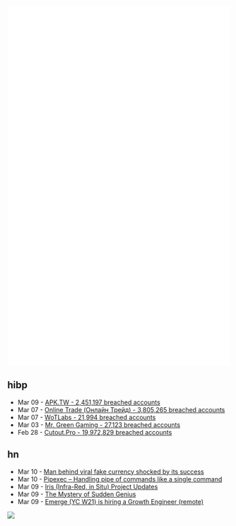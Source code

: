 ![Metrics](https://raw.githubusercontent.com/phixion/phixion/master/metrics.svg)

## hibp

<!--
for https://github.com/phixion/phixion/blob/main/.github/workflows/feeds.yml
-->
<!--START_SECTION:haveibeenpwnd-->
- Mar 09 - [APK.TW - 2,451,197 breached accounts](https://haveibeenpwned.com/PwnedWebsites#APKTW)
- Mar 07 - [Online Trade (Онлайн Трейд) - 3,805,265 breached accounts](https://haveibeenpwned.com/PwnedWebsites#OnlineTrade)
- Mar 07 - [WoTLabs - 21,994 breached accounts](https://haveibeenpwned.com/PwnedWebsites#WoTLabs)
- Mar 03 - [Mr. Green Gaming - 27,123 breached accounts](https://haveibeenpwned.com/PwnedWebsites#MrGreenGaming)
- Feb 28 - [Cutout.Pro - 19,972,829 breached accounts](https://haveibeenpwned.com/PwnedWebsites#CutoutPro)
<!--END_SECTION:haveibeenpwnd-->

## hn

<!--
for https://github.com/phixion/phixion/blob/main/.github/workflows/feeds.yml
-->
<!--START_SECTION:hn-->
- Mar 10 - [Man behind viral fake currency shocked by its success](https://www.bbc.com/news/world-africa-68499438)
- Mar 10 - [Pipexec – Handling pipe of commands like a single command](https://github.com/flonatel/pipexec)
- Mar 09 - [Iris (Infra-Red, in Situ) Project Updates](https://www.bunniestudios.com/blog/?p=6937)
- Mar 09 - [The Mystery of Sudden Genius](https://www.psychologytoday.com/us/articles/202403/the-mystery-of-sudden-genius)
- Mar 09 - [Emerge (YC W21) is hiring a Growth Engineer (remote)](https://www.emergetools.com/careers/jobs/growth-engineer)
<!--END_SECTION:hn-->

<!--
for https://yhype.me
-->
![](https://hit.yhype.me/github/profile?user_id=13013670)
